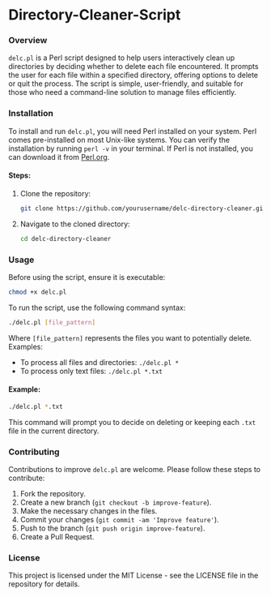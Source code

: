 # Directory-Cleaner-Script

### Overview
`delc.pl` is a Perl script designed to help users interactively clean up directories by deciding whether to delete each file encountered. It prompts the user for each file within a specified directory, offering options to delete or quit the process. The script is simple, user-friendly, and suitable for those who need a command-line solution to manage files efficiently.

### Installation
To install and run `delc.pl`, you will need Perl installed on your system. Perl comes pre-installed on most Unix-like systems. You can verify the installation by running `perl -v` in your terminal. If Perl is not installed, you can download it from [Perl.org](https://www.perl.org/get.html).

#### Steps:
1. Clone the repository:
   ```bash
   git clone https://github.com/yourusername/delc-directory-cleaner.git
   ```
2. Navigate to the cloned directory:
   ```bash
   cd delc-directory-cleaner
   ```

### Usage
Before using the script, ensure it is executable:
```bash
chmod +x delc.pl
```

To run the script, use the following command syntax:
```bash
./delc.pl [file_pattern]
```
Where `[file_pattern]` represents the files you want to potentially delete. Examples:
- To process all files and directories: `./delc.pl *`
- To process only text files: `./delc.pl *.txt`

#### Example:
```bash
./delc.pl *.txt
```
This command will prompt you to decide on deleting or keeping each `.txt` file in the current directory.

### Contributing
Contributions to improve `delc.pl` are welcome. Please follow these steps to contribute:
1. Fork the repository.
2. Create a new branch (`git checkout -b improve-feature`).
3. Make the necessary changes in the files.
4. Commit your changes (`git commit -am 'Improve feature'`).
5. Push to the branch (`git push origin improve-feature`).
6. Create a Pull Request.

### License
This project is licensed under the MIT License - see the LICENSE file in the repository for details.
